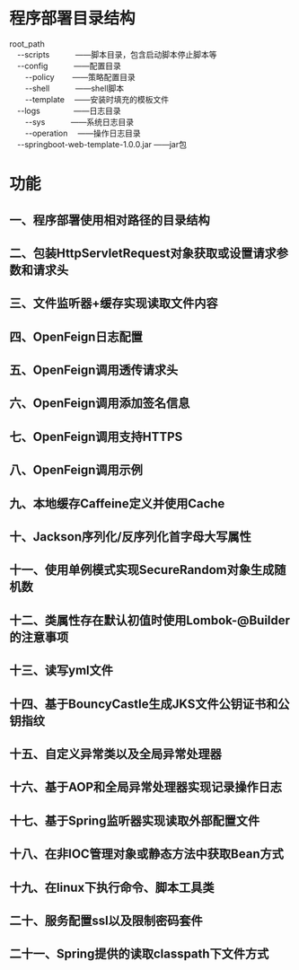 # 程序部署目录结构
root_path<br/>
&emsp;--scripts &emsp;&emsp;&emsp;——脚本目录，包含启动脚本停止脚本等 <br/>
&emsp;--config &emsp;&emsp;&emsp;——配置目录 <br/>
&emsp;&emsp;--policy &emsp;&emsp;——策略配置目录<br/>
&emsp;&emsp;--shell &emsp;&emsp;&emsp;——shell脚本<br/>
&emsp;&emsp;--template &emsp;——安装时填充的模板文件<br/>
&emsp;--logs &emsp;&emsp;&emsp;&emsp;——日志目录<br/>
&emsp;&emsp;--sys &emsp;&emsp;&emsp;——系统日志目录<br/>
&emsp;&emsp;--operation &emsp;——操作日志目录<br/>
&emsp;--springboot-web-template-1.0.0.jar ——jar包<br/>

# 功能
## 一、程序部署使用相对路径的目录结构

## 二、包装HttpServletRequest对象获取或设置请求参数和请求头

## 三、文件监听器+缓存实现读取文件内容

## 四、OpenFeign日志配置

## 五、OpenFeign调用透传请求头

## 六、OpenFeign调用添加签名信息

## 七、OpenFeign调用支持HTTPS

## 八、OpenFeign调用示例

## 九、本地缓存Caffeine定义并使用Cache

## 十、Jackson序列化/反序列化首字母大写属性

## 十一、使用单例模式实现SecureRandom对象生成随机数

## 十二、类属性存在默认初值时使用Lombok-@Builder的注意事项

## 十三、读写yml文件

## 十四、基于BouncyCastle生成JKS文件公钥证书和公钥指纹

## 十五、自定义异常类以及全局异常处理器

## 十六、基于AOP和全局异常处理器实现记录操作日志

## 十七、基于Spring监听器实现读取外部配置文件

## 十八、在非IOC管理对象或静态方法中获取Bean方式

## 十九、在linux下执行命令、脚本工具类

## 二十、服务配置ssl以及限制密码套件

## 二十一、Spring提供的读取classpath下文件方式


